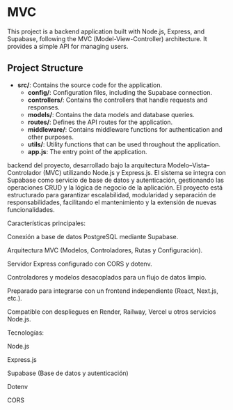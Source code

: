 #  MVC

This project is a backend application built with Node.js, Express, and Supabase, following the MVC (Model-View-Controller) architecture. It provides a simple API for managing users.

## Project Structure

- **src/**: Contains the source code for the application.
  - **config/**: Configuration files, including the Supabase connection.
  - **controllers/**: Contains the controllers that handle requests and responses.
  - **models/**: Contains the data models and database queries.
  - **routes/**: Defines the API routes for the application.
  - **middleware/**: Contains middleware functions for authentication and other purposes.
  - **utils/**: Utility functions that can be used throughout the application.
  - **app.js**: The entry point of the application.

backend del proyecto, desarrollado bajo la arquitectura Modelo–Vista–Controlador (MVC) utilizando Node.js y Express.js. El sistema se integra con Supabase como servicio de base de datos y autenticación, gestionando las operaciones CRUD y la lógica de negocio de la aplicación. El proyecto está estructurado para garantizar escalabilidad, modularidad y separación de responsabilidades, facilitando el mantenimiento y la extensión de nuevas funcionalidades.

Características principales:

Conexión a base de datos PostgreSQL mediante Supabase.

Arquitectura MVC (Modelos, Controladores, Rutas y Configuración).

Servidor Express configurado con CORS y dotenv.

Controladores y modelos desacoplados para un flujo de datos limpio.

Preparado para integrarse con un frontend independiente (React, Next.js, etc.).

Compatible con despliegues en Render, Railway, Vercel u otros servicios Node.js.

Tecnologías:

Node.js

Express.js

Supabase (Base de datos y autenticación)

Dotenv

CORS